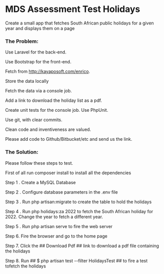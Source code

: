 # MDS Assessment Test Holidays

Create a small app that fetches South African public holidays for a given year and displays them on a page
 
### The Problem:
Use Laravel for the back-end.

Use Bootstrap for the front-end.

Fetch from http://kayaposoft.com/enrico.

Store the data locally

Fetch the data via a console job.

Add a link to download the holiday list as a pdf.

Create unit tests for the console job. Use PhpUnit.

Use git, with clear commits.

Clean code and inventiveness are valued.

Please add code to Github/Bitbucket/etc and send us the link.


### The Solution:
Please follow these steps to test.

First of all run   composer install to install all the dependencies 

Step 1 . Create a MySQL Database

Step 2 . Configure database parameters in the .env file

Step 3 . Run php artisan:migrate  to create the table to hold the holidays

Step 4 . Run php holidays:za 2022 to fetch the South African holiday for 2022. Change the year to fetch a different year.

Step 5 . Run php artisan serve to fire the web server

Step 6. Fire the browser and go to the home page

Step 7. Click the ## Download Pdf ## link to download a pdf file containing the holidays

Step 8. Run ## $ php artisan test --filter HolidaysTest ## to fire a test tofetch the holidays
